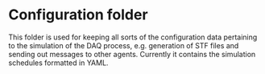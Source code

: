 # Configuration folder

This folder is used for keeping all sorts of the configuration data
pertaining to the simulation of the DAQ process, e.g. generation of
STF files and sending out messages to other agents. Currently it contains
the simulation schedules formatted in YAML.
